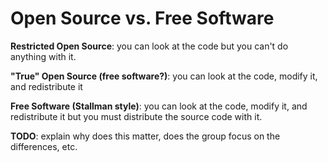 Open Source vs. Free Software
=============================

**Restricted Open Source**: you can look at the code but you can't do anything with it.

**"True" Open Source (free software?)**: you can look at the code, modify it, and redistribute it

**Free Software (Stallman style)**: you can look at the code, modify it, and redistribute it but you must distribute the source code with it.

**TODO**: explain why does this matter, does the group focus on the differences, etc.
